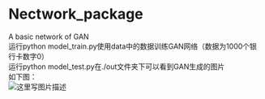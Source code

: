# Nectwork_package
A basic network of GAN<br>
运行python model_train.py使用data中的数据训练GAN网络（数据为1000个银行卡数字0）<br>
运行python model_test.py在./out文件夹下可以看到GAN生成的图片<br>
如下图：<br>
![这里写图片描述](http://...)
